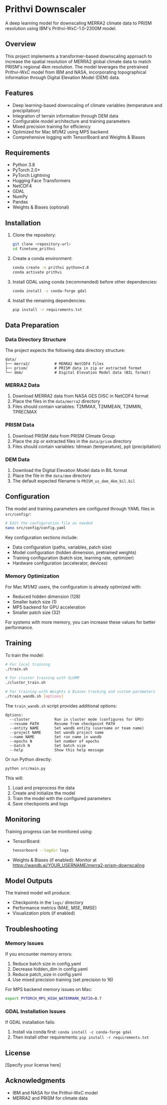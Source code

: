 # Prithvi Downscaler

A deep learning model for downscaling MERRA2 climate data to PRISM resolution using IBM's Prithvi-WxC-1.0-2300M model.

## Overview

This project implements a transformer-based downscaling approach to increase the spatial resolution of MERRA2 global climate data to match PRISM's regional 4km resolution. The model leverages the pretrained Prithvi-WxC model from IBM and NASA, incorporating topographical information through Digital Elevation Model (DEM) data.

## Features

- Deep learning-based downscaling of climate variables (temperature and precipitation)
- Integration of terrain information through DEM data
- Configurable model architecture and training parameters
- Mixed precision training for efficiency
- Optimized for Mac M1/M2 using MPS backend
- Comprehensive logging with TensorBoard and Weights & Biases

## Requirements

- Python 3.8
- PyTorch 2.0+
- PyTorch Lightning
- Hugging Face Transformers
- NetCDF4
- GDAL
- NumPy
- Pandas
- Weights & Biases (optional)

## Installation

1. Clone the repository:
   ```bash
   git clone <repository-url>
   cd finetune_prithvi
   ```

2. Create a conda environment:
   ```bash
   conda create -n prithvi python=3.8
   conda activate prithvi
   ```

3. Install GDAL using conda (recommended) before other dependencies:
   ```bash
   conda install -c conda-forge gdal
   ```

4. Install the remaining dependencies:
   ```bash
   pip install -r requirements.txt
   ```

## Data Preparation

### Data Directory Structure

The project expects the following data directory structure:
```
data/
├── merra2/           # MERRA2 NetCDF4 files
├── prism/            # PRISM data in zip or extracted format
└── dem/              # Digital Elevation Model data (BIL format)
```

### MERRA2 Data

1. Download MERRA2 data from NASA GES DISC in NetCDF4 format
2. Place the files in the `data/merra2` directory
3. Files should contain variables: T2MMAX, T2MMEAN, T2MMIN, TPRECMAX

### PRISM Data

1. Download PRISM data from PRISM Climate Group
2. Place the zip or extracted files in the `data/prism` directory
3. Files should contain variables: tdmean (temperature), ppt (precipitation)

### DEM Data

1. Download the Digital Elevation Model data in BIL format
2. Place the file in the `data/dem` directory
3. The default expected filename is `PRISM_us_dem_4km_bil.bil`

## Configuration

The model and training parameters are configured through YAML files in `src/config/`:

```bash
# Edit the configuration file as needed
nano src/config/config.yaml
```

Key configuration sections include:
- Data configuration (paths, variables, patch size)
- Model configuration (hidden dimension, pretrained weights)
- Training configuration (batch size, learning rate, optimizer)
- Hardware configuration (accelerator, devices)

### Memory Optimization

For Mac M1/M2 users, the configuration is already optimized with:
- Reduced hidden dimension (128)
- Smaller batch size (1)
- MPS backend for GPU acceleration
- Smaller patch size (32)

For systems with more memory, you can increase these values for better performance.

## Training

To train the model:

```bash
# For local training
./train.sh

# For cluster training with SLURM
./cluster_train.sh

# For training with Weights & Biases tracking and custom parameters
./train_wandb.sh [options]
```

The `train_wandb.sh` script provides additional options:
```
Options:
  --cluster           Run in cluster mode (configures for GPU)
  --resume PATH       Resume from checkpoint PATH
  --entity NAME       Set wandb entity (username or team name)
  --project NAME      Set wandb project name
  --name NAME         Set run name in wandb
  --epochs N          Set number of epochs
  --batch N           Set batch size
  --help              Show this help message
```

Or run Python directly:

```bash
python src/main.py
```

This will:
1. Load and preprocess the data
2. Create and initialize the model
3. Train the model with the configured parameters
4. Save checkpoints and logs

## Monitoring

Training progress can be monitored using:

- TensorBoard:
  ```bash
  tensorboard --logdir logs
  ```

- Weights & Biases (if enabled):
  Monitor at https://wandb.ai/YOUR_USERNAME/merra2-prism-downscaling

## Model Outputs

The trained model will produce:
- Checkpoints in the `logs/` directory
- Performance metrics (MAE, MSE, RMSE)
- Visualization plots (if enabled)

## Troubleshooting

### Memory Issues

If you encounter memory errors:
1. Reduce batch size in config.yaml
2. Decrease hidden_dim in config.yaml
3. Reduce patch_size in config.yaml
4. Use mixed precision training (set precision to 16)

For MPS backend memory issues on Mac:
```bash
export PYTORCH_MPS_HIGH_WATERMARK_RATIO=0.7
```

### GDAL Installation Issues

If GDAL installation fails:
1. Install via conda first: `conda install -c conda-forge gdal`
2. Then install other requirements: `pip install -r requirements.txt`

## License

[Specify your license here]

## Acknowledgments

- IBM and NASA for the Prithvi-WxC model
- MERRA2 and PRISM for climate data 